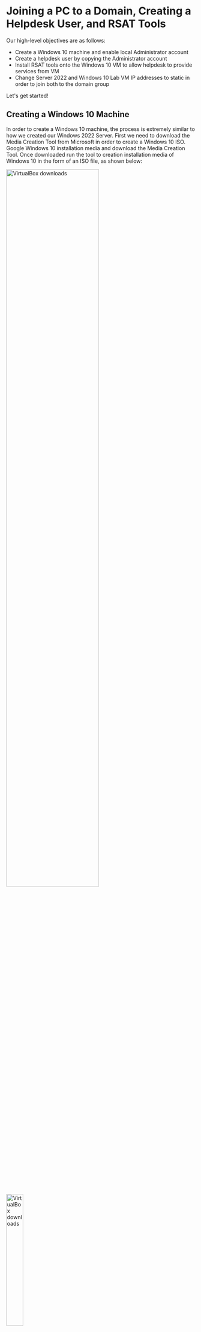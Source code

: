 # Joining a PC to a Domain, Creating a Helpdesk User, and RSAT Tools

Our high-level objectives are as follows:
- Create a Windows 10 machine and enable local Administrator account
- Create a helpdesk user by copying the Administrator account
- Install RSAT tools onto the Windows 10 VM to allow helpdesk to provide services from VM
- Change Server 2022 and Windows 10 Lab VM IP addresses to static in order to join both to the domain group

Let's get started!

## Creating a Windows 10 Machine

In order to create a Windows 10 machine, the process is extremely similar to how we created our Windows 2022 Server. First we need to download the Media Creation Tool from Microsoft in order to create a Windows 10 ISO. Google Windows 10 installation media and download the Media Creation Tool. Once downloaded run the tool to creation installation media of Windows 10 in the form of an ISO file, as shown below:

<img src="https://imgur.com/a9MQXBM.png" height="70%" width="70%" alt="VirtualBox downloads"/>

<img src="https://imgur.com/4CGDH7t.png" height="30%" width="30%" alt="VirtualBox downloads"/>

<img src="https://i.imgur.com/FlNfGoI.png" height="70%" width="70%" alt="VirtualBox downloads"/>

<img src="https://i.imgur.com/AwtO982.png" height="70%" width="70%" alt="VirtualBox downloads"/>

<img src="https://i.imgur.com/Phd5S3f.png" height="70%" width="70%" alt="VirtualBox downloads"/>


After you have completed those steps, create a new virtual machine in VirtualBox using the Windows 10 ISO. This steps are the same as the Windows Server 2022 installation. We will be equipping the Windows 10 machine with 2 CPUs, 4 GBs of RAM, and 50 GB of hard drive space. Click Finish when you have selected all the appropriate options:

<img src="https://i.imgur.com/pevs9MD.png" height="70%" width="70%" alt="VirtualBox downloads"/>

Boot up the Virtual Machine and complete the Windows 10 Setup. Select "I don't have a product key", Windows 10 Pro in order to join the PC to the domain, and select "Custom: Install Windows only".

After fully installing Windows, the VM will restart at the end of the process. As it is restarting, go to the bottom right corner of the VirtualBox window and right-click the disc icon and select "Remove disk from virtual drive" to remove the installation ISO from the drive. This will avoid any prompts to boot from removable media.

<img src="https://i.imgur.com/UDAVdrI.png" height="70%" width="70%" alt="VirtualBox downloads"/>

<img src="https://i.imgur.com/cZsWqop.png" height="70%" width="70%" alt="VirtualBox downloads"/>

<img src="https://i.imgur.com/BbcPQ2W.png" height="70%" width="70%" alt="VirtualBox downloads"/>

<img src="https://i.imgur.com/IYVFaNK.png" height="30%" width="30%" alt="VirtualBox downloads"/>

Complete the Windows 10 desktop setup by selecting:
- Set up for personal use
- Offline Account
- Limited Experience
- Typing in "User" for the PC
- Leave the password blank and click "Next"
- Accept to Recent browsing data
- Selecting "No" for all "privacy settings for your device"
- Skipping the "Customize your experience"
- And finally "Not Now" for Cortana

<img src="https://i.imgur.com/8ugy1cm.png" height="70%" width="70%" alt="VirtualBox downloads"/>

<img src="https://i.imgur.com/YepzMOb.png" height="70%" width="70%" alt="VirtualBox downloads"/>

<img src="https://i.imgur.com/cWwHNOi.png" height="70%" width="70%" alt="VirtualBox downloads"/>

<img src="https://i.imgur.com/CROKPoS.png" height="70%" width="70%" alt="VirtualBox downloads"/>

<img src="https://i.imgur.com/N0n84Wu.png" height="70%" width="70%" alt="VirtualBox downloads"/>

<img src="https://i.imgur.com/z7wNtv1.png" height="70%" width="70%" alt="VirtualBox downloads"/>

<img src="https://i.imgur.com/uMlufsZ.png" height="70%" width="70%" alt="VirtualBox downloads"/>

<img src="https://i.imgur.com/pVgnOzZ.png" height="70%" width="70%" alt="VirtualBox downloads"/>

<img src="https://i.imgur.com/WNDDmQI.png" height="70%" width="70%" alt="VirtualBox downloads"/>

Once you are logged in, open up File Explorer and right click on "This PC" then select "Manage". We will be enabling the local Administrator account since we are currently logged into the Windows 10 VM as a regular user. We want to get rid of this basic User account as we want this VM to be used by our Help desk role. 

Go to Local Users and Groups and then Users. Right-click Administrator and then Properties. Uncheck the "Account is Disabled" option then click Apply and OK. Right-Click the Administrator account once more and set a password for the Administrator. 

<img src="https://i.imgur.com/AQtyNz1.png" height="50%" width="50%" alt="VirtualBox downloads"/>

<img src="https://i.imgur.com/0yTUDRw.png" height="50%" width="50%" alt="VirtualBox downloads"/>

<img src="https://i.imgur.com/m9LaBSi.png" height="50%" width="50%" alt="VirtualBox downloads"/>

<img src="https://i.imgur.com/ZfACVM6.png" height="50%" width="50%" alt="VirtualBox downloads"/>

Once the password is set, sign out of the User account and login using our new Administrator account. Once logged in, head back to Computer management and delete the "User" account as we no longer need it.

<img src="https://i.imgur.com/xvKDglx.png" height="50%" width="50%" alt="VirtualBox downloads"/>

<img src="https://i.imgur.com/zD749Uk.png" height="70%" width="70%" alt="VirtualBox downloads"/>

<img src="https://i.imgur.com/Vx8GQxP.png" height="50%" width="50%" alt="VirtualBox downloads"/>

Now that is over, we can move onto creating a helpdesk user account!


## Create a helpdesk user by copying the Administrator account

If you have not already, start up with Windows Server 2022 VM and log in. Open up Active Directory Users and Computers and head into the Users folder. Right-click on Administrator and click copy. Name the new user helpdesk and set a password. Once set, hit finish.

<img src="https://i.imgur.com/6KEy5KW.png" height="50%" width="50%" alt="VirtualBox downloads"/>

<img src="https://i.imgur.com/veWdURa.png" height="50%" width="50%" alt="VirtualBox downloads"/>

<img src="https://i.imgur.com/bgkMsZN.png" height="50%" width="50%" alt="VirtualBox downloads"/>

<img src="https://i.imgur.com/pqEa75i.png" height="50%" width="50%" alt="VirtualBox downloads"/>

<img src="https://i.imgur.com/JBko6mc.png" height="50%" width="50%" alt="VirtualBox downloads"/>

To explain why we are doing this, let's compare the groups that our newly created helpdesk user is in compared to a helpdesk2 user created by just doing "Create New User". 

If we look below we can see that the helpdesk user is a part of a lot more groups than the helpdesk2 user, and the reason is because we copied the initial Administrator user. By doing this we don't need to add every single group one by one, saving us time. If the helpdesk is part of a group that we don't need it to be in, we can just remove the group. 

<img src="https://i.imgur.com/BNNr40U.png" height="70%" width="70%" alt="VirtualBox downloads"/>


## Install RSAT tools on the Windows 10 Lab VM

RSAT (Remote Server Administration Tools) is a set of tools from Microsoft that allows IT administrators to remotely manage Windows servers and services from their own computers, without having to be physically at the server. It includes tools for managing things like Active Directory, DNS, DHCP, Group Policy, and more. RSAT helps system admins handle tasks efficiently from their workstations.

In order to install RSAT tools, we have to go to Apps & Features and then Optional Features. Click on Add a Feature and search RSAT in the searchbar.

<img src="https://i.imgur.com/tOOtgxZ.png" height="50%" width="50%" alt="VirtualBox downloads"/>

<img src="https://i.imgur.com/U1vjMow.png" height="50%" width="50%" alt="VirtualBox downloads"/>

<img src="https://i.imgur.com/lK6oZnO.png" height="50%" width="50%" alt="VirtualBox downloads"/>

The tools we will be installing are these 7 as shown below. This should give us all the tools our helpdesk needs to accomplish most tasks.

<img src="https://i.imgur.com/51B7GhO.png" height="50%" width="50%" alt="VirtualBox downloads"/>

While those are installing let's move onto our next task of setting up our static IP addresses for the domain!


## Static IP addresses for Windows Server and Windows 10 Lab

We want to create a Local Area Network so that the Server and VM can communicate with one another. On the Windows Server, go into the Network Settings and click "Change Adapter Options". 

Once there right-click the Ethernet adapter and select Properties. Click on Internet Protocol Version 4 (TCP/IPv4) and then click Properties once more. 

<img src="https://i.imgur.com/hvYGvvT.png" height="70%" width="70%" alt="VirtualBox downloads"/>

<img src="https://i.imgur.com/mzmoFbp.png" height="50%" width="50%" alt="VirtualBox downloads"/>

<img src="https://i.imgur.com/zi99IAo.png" height="50%" width="50%" alt="VirtualBox downloads"/>

After selecting properties, select "Use the Following IP address" and input the following. This will allow us to statically set the IP address of the Windows Server 2022 and we will soon do the same for the Windows 10 Lab VM.

<img src="https://i.imgur.com/oYRkH82.png" height="50%" width="50%" alt="VirtualBox downloads"/>

Click OK when complete. Next go to the top of the VM window go to Devices, Network and select Network Settings. We need to change the adapter to Host-only so that we can just use the connections between the host machines (Windows Server 2022 and Windows 10 Lab), as the adapter was previously using a bridged connection to our local host machine to connect to the internet. Click OK when finished.

<img src="https://i.imgur.com/46xKMrt.png" height="50%" width="50%" alt="VirtualBox downloads"/>

<img src="https://i.imgur.com/7NSGa5L.png" height="50%" width="50%" alt="VirtualBox downloads"/>

Once finished click OK to confirm the setting change. Next repeat the steps for the Windows 10 machine. We need to change its IP address to static and then change the Adapter settings as well. Input the following into the Windows 10 IPv4 settings and Click OK to continue. Make sure to also change the VM adapter settings to Host only as well.

<img src="https://i.imgur.com/mdcJ34S.png" height="70%" width="70%" alt="VirtualBox downloads"/>

Once the settings are complete, we can open the command prompt on the Windows 10 lab VM, and attempt to ping the Windows 2022 server IP address. If everything was configured correctly, we should be able to get a response since they are both connected to the same virtual network.

<img src="https://i.imgur.com/YT8JwkS.png" height="50%" width="50%" alt="VirtualBox downloads"/>

We have a connection! Our next step is to finally change the name of the Windows 10 Lab desktop to something simpler, and then finally join it to the domain.

Head over to the System Properties of the computer and select change name. We will be naming the computer "Desktop1" and adding it to the domain we created earlier "mydomain.com". Click OK when finished.

<img src="https://i.imgur.com/qvjIQCM.png" height="50%" width="50%" alt="VirtualBox downloads"/>

A prompt will appear to enter the name and password of an administrator for permission to join the domain. Once the username and password has been entered properly, the desktop will be successfully added to the domain.

<img src="https://i.imgur.com/LzeKkGx.png" height="50%" width="50%" alt="VirtualBox downloads"/>

<img src="https://i.imgur.com/cw56K5g.png" height="50%" width="50%" alt="VirtualBox downloads"/>

If we quickly switch back to our Windows Server 2022 VM, we can confirm that Desktop1 has joined the domain through Active Directory Users and Computers.

<img src="https://i.imgur.com/c4MPpbO.png" height="50%" width="50%" alt="VirtualBox downloads"/>

